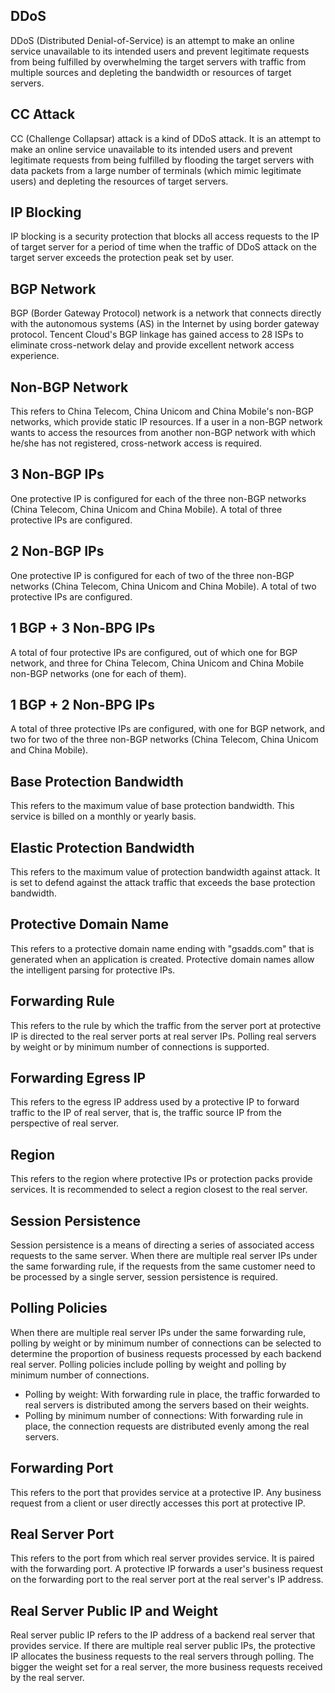 [//]: # (chinagitpath:XXXXX)

## DDoS
DDoS (Distributed Denial-of-Service) is an attempt to make an online service unavailable to its intended users and prevent legitimate requests from being fulfilled by overwhelming the target servers with traffic from multiple sources and depleting the bandwidth or resources of target servers. 

## CC Attack
CC (Challenge Collapsar) attack is a kind of DDoS attack. It is an attempt to make an online service unavailable to its intended users and prevent legitimate requests from being fulfilled by flooding the target servers with data packets from a large number of terminals (which mimic legitimate users) and depleting the resources of target servers. 

## IP Blocking
IP blocking is a security protection that blocks all access requests to the IP of target server for a period of time when the traffic of DDoS attack on the target server exceeds the protection peak set by user.

## BGP Network
BGP (Border Gateway Protocol) network is a network that connects directly with the autonomous systems (AS) in the Internet by using border gateway protocol. Tencent Cloud's BGP linkage has gained access to 28 ISPs to eliminate cross-network delay and provide excellent network access experience.

## Non-BGP Network
This refers to China Telecom, China Unicom and China Mobile's non-BGP networks, which provide static IP resources. If a user in a non-BGP network wants to access the resources from another non-BGP network with which he/she has not registered, cross-network access is required.

## 3 Non-BGP IPs
One protective IP is configured for each of the three non-BGP networks (China Telecom, China Unicom and China Mobile). A total of three protective IPs are configured.

## 2 Non-BGP IPs
One protective IP is configured for each of two of the three non-BGP networks (China Telecom, China Unicom and China Mobile). A total of two protective IPs are configured.

## 1 BGP + 3 Non-BPG IPs
A total of four protective IPs are configured, out of which one for BGP network, and three for China Telecom, China Unicom and China Mobile non-BGP networks (one for each of them).

## 1 BGP + 2 Non-BPG IPs
A total of three protective IPs are configured, with one for BGP network, and two for two of the three non-BGP networks (China Telecom, China Unicom and China Mobile).

## Base Protection Bandwidth
This refers to the maximum value of base protection bandwidth. This service is billed on a monthly or yearly basis.

## Elastic Protection Bandwidth
This refers to the maximum value of protection bandwidth against attack. It is set to defend against the attack traffic that exceeds the base protection bandwidth.

## Protective Domain Name
This refers to a protective domain name ending with "gsadds.com" that is generated when an application is created. Protective domain names allow the intelligent parsing for protective IPs.

## Forwarding Rule
This refers to the rule by which the traffic from the server port at protective IP is directed to the real server ports at real server IPs. Polling real servers by weight or by minimum number of connections is supported.

## Forwarding Egress IP
This refers to the egress IP address used by a protective IP to forward traffic to the IP of real server, that is, the traffic source IP from the perspective of real server. 

## Region
This refers to the region where protective IPs or protection packs provide services. It is recommended to select a region closest to the real server.

## Session Persistence
Session persistence is a means of directing a series of associated access requests to the same server. When there are multiple real server IPs under the same forwarding rule, if the requests from the same customer need to be processed by a single server, session persistence is required.

## Polling Policies
When there are multiple real server IPs under the same forwarding rule, polling by weight or by minimum number of connections can be selected to determine the proportion of business requests processed by each backend real server. Polling policies include polling by weight and polling by minimum number of connections.
 - Polling by weight: With forwarding rule in place, the traffic forwarded to real servers is distributed among the servers based on their weights.
 - Polling by minimum number of connections: With forwarding rule in place, the connection requests are distributed evenly among the real servers.

## Forwarding Port
This refers to the port that provides service at a protective IP. Any business request from a client or user directly accesses this port at protective IP.

## Real Server Port
This refers to the port from which real server provides service. It is paired with the forwarding port. A protective IP forwards a user's business request on the forwarding port to the real server port at the real server's IP address.

## Real Server Public IP and Weight
Real server public IP refers to the IP address of a backend real server that provides service. If there are multiple real server public IPs, the protective IP allocates the business requests to the real servers through polling. The bigger the weight set for a real server, the more business requests received by the real server.













































